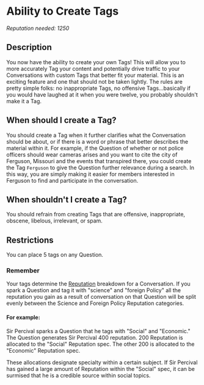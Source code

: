 # Ability to Create Tags #
*Reputation needed: 1250*

## Description ##
You now have the ability to create your own Tags! This will allow you to more 
accurately Tag your content and potentially drive traffic to your Conversations
with custom Tags that better fit your material. This is an exciting feature and one 
that should not be taken lightly. The rules are pretty 
simple folks: no inappropriate Tags, no offensive Tags...basically if you would 
have laughed at it when you were twelve, you probably shouldn't make it a Tag.

## When should I create a Tag? ##
You should create a Tag when it further clarifies what the Conversation should
be about, or if there is a word or phrase that better describes the material 
within it. For example, if the Question of whether or not police 
officers should wear cameras arises and you want to cite the city of Ferguson, 
Missouri and the events that transpired there, you could create the 
Tag `Ferguson` to give the Question further relevance during a search. 
In this way, you are simply making it easier for members interested in 
Ferguson to find and participate in the conversation. 

## When shouldn't I create a Tag? ##
You should refrain from creating Tags that are offensive, inappropriate, 
obscene, libelous, irrelevant, or spam. 

## Restrictions ##
You can place 5 tags on any Question. 

### Remember ###
Your tags determine the [Reputation][1] breakdown for a Conversation. If you spark 
a Question and tag it with "science" and "foreign Policy" all the reputation 
you gain as a result of conversation on that Question will be split evenly 
between the Science and Foreign Policy Reputation categories. 

#### For example: ####
Sir Percival sparks a Question that he tags with "Social" and "Economic." The 
Question generates Sir Percival 400 reputation. 200 Reputation is allocated to 
the "Social" Reputation spec. The other 200 is allocated to the "Economic" 
Reputation spec. 

These allocations designate specialty within a certain subject. If Sir 
Percival has gained a large amount of Reputation within the "Social" spec, 
it can be surmised that he is a credible source within social topics. 


[1]: /help/reputation/